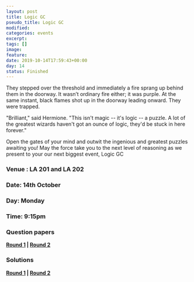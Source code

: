 ```yaml
---
layout: post
title: Logic GC
pseudo_title: Logic GC
modified:
categories: events
excerpt:
tags: []
image:
feature:
date: 2019-10-14T17:59:43+00:00
day: 14
status: Finished
---
```


They stepped over the threshold and immediately a fire sprang up behind them in the doorway. It wasn’t ordinary fire either; it was purple. At the same instant, black flames shot up in the doorway leading onward. They were trapped.

"Brilliant," said Hermione. "This isn't magic -- it's logic -- a
puzzle. A lot of the greatest wizards haven't got an ounce of logic, they'd be stuck in here forever."

Open the gates of your mind and outwit the ingenious and greatest puzzles awaiting you! May the force take you to the next level of reasoning as we present to your our next biggest event, Logic GC

### Venue : LA 201 and LA 202

### Date: 14th October

### Day: Monday

### Time: 9:15pm

### Question papers
**[Round 1](http://mnp-club.github.io/files/Logic%20GC%202019/Question%20Papers/Round%201.pdf) \| [Round 2](http://mnp-club.github.io/files/Logic%20GC%202019/Question%20Papers/Round%202.pdf)**

### Solutions
**[Round 1](http://mnp-club.github.io/files/Logic%20GC%202019/Solutions/Round%201.pdf) \| [Round 2](http://mnp-club.github.io/files/Logic%20GC%202019/Solutions/Round%202.pdf)**